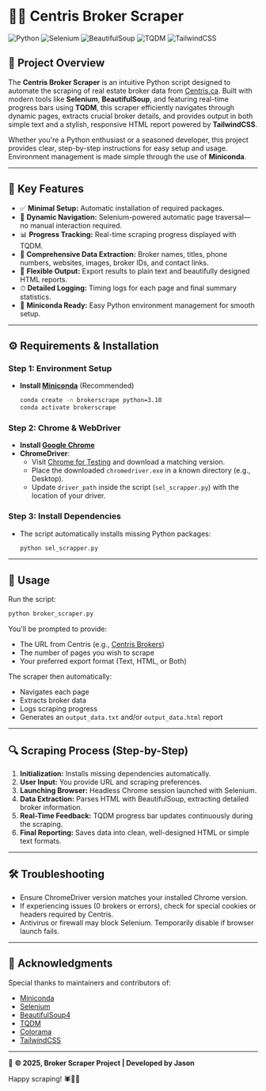 # 🕵️‍♂️ Centris Broker Scraper

![Python](https://img.shields.io/badge/Python-3.10-blue.svg) ![Selenium](https://img.shields.io/badge/Selenium-WebDriver-brightgreen.svg) ![BeautifulSoup](https://img.shields.io/badge/BeautifulSoup-HTML%20Parser-orange.svg) ![TQDM](https://img.shields.io/badge/TQDM-Progress%20Bar-yellowgreen.svg) ![TailwindCSS](https://img.shields.io/badge/TailwindCSS-UI-blueviolet.svg)

## 🚀 Project Overview

The **Centris Broker Scraper** is an intuitive Python script designed to automate the scraping of real estate broker data from [Centris.ca](https://www.centris.ca). Built with modern tools like **Selenium**, **BeautifulSoup**, and featuring real-time progress bars using **TQDM**, this scraper efficiently navigates through dynamic pages, extracts crucial broker details, and provides output in both simple text and a stylish, responsive HTML report powered by **TailwindCSS**.

Whether you're a Python enthusiast or a seasoned developer, this project provides clear, step-by-step instructions for easy setup and usage. Environment management is made simple through the use of **Miniconda**.

---

## 🌟 Key Features

- ✅ **Minimal Setup:** Automatic installation of required packages.
- 🔄 **Dynamic Navigation:** Selenium-powered automatic page traversal—no manual interaction required.
- 📊 **Progress Tracking:** Real-time scraping progress displayed with TQDM.
- 📇 **Comprehensive Data Extraction:** Broker names, titles, phone numbers, websites, images, broker IDs, and contact links.
- 📁 **Flexible Output:** Export results to plain text and beautifully designed HTML reports.
- ⏱ **Detailed Logging:** Timing logs for each page and final summary statistics.
- 🐍 **Miniconda Ready:** Easy Python environment management for smooth setup.

---

## ⚙️ Requirements & Installation

### Step 1: Environment Setup

- **Install [Miniconda](https://docs.conda.io/en/latest/miniconda.html)** (Recommended)
  ```bash
  conda create -n brokerscrape python=3.10
  conda activate brokerscrape
  ```

### Step 2: Chrome & WebDriver

- **Install [Google Chrome](https://www.google.com/chrome/)**
- **ChromeDriver**:
  - Visit [Chrome for Testing](https://googlechromelabs.github.io/chrome-for-testing/) and download a matching version.
  - Place the downloaded `chromedriver.exe` in a known directory (e.g., Desktop).
  - Update `driver_path` inside the script (`sel_scrapper.py`) with the location of your driver.

### Step 3: Install Dependencies

- The script automatically installs missing Python packages:
  ```bash
  python sel_scrapper.py
  ```

---

## 🚦 Usage

Run the script:

```bash
python broker_scraper.py
```

You'll be prompted to provide:

- The URL from Centris (e.g., [Centris Brokers](https://www.centris.ca/en/real-estate-brokers?view=Thumbnail&pback=true&uc=0))
- The number of pages you wish to scrape
- Your preferred export format (Text, HTML, or Both)

The scraper then automatically:

- Navigates each page
- Extracts broker data
- Logs scraping progress
- Generates an `output_data.txt` and/or `output_data.html` report

---

## 🔍 Scraping Process (Step-by-Step)

1. **Initialization:** Installs missing dependencies automatically.
2. **User Input:** You provide URL and scraping preferences.
3. **Launching Browser:** Headless Chrome session launched with Selenium.
4. **Data Extraction:** Parses HTML with BeautifulSoup, extracting detailed broker information.
5. **Real-Time Feedback:** TQDM progress bar updates continuously during the scraping.
6. **Final Reporting:** Saves data into clean, well-designed HTML or simple text formats.

---

## 🛠️ Troubleshooting

- Ensure ChromeDriver version matches your installed Chrome version.
- If experiencing issues (0 brokers or errors), check for special cookies or headers required by Centris.
- Antivirus or firewall may block Selenium. Temporarily disable if browser launch fails.

---

## 🙏 Acknowledgments

Special thanks to maintainers and contributors of:

- [Miniconda](https://docs.conda.io/en/latest/miniconda.html)
- [Selenium](https://www.selenium.dev/)
- [BeautifulSoup4](https://www.crummy.com/software/BeautifulSoup/)
- [TQDM](https://github.com/tqdm/tqdm)
- [Colorama](https://github.com/tartley/colorama)
- [TailwindCSS](https://tailwindcss.com/)

---

📌 **© 2025, Broker Scraper Project | Developed by Jason**

Happy scraping! 🕷️📑✨

